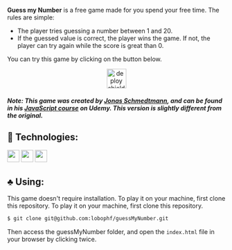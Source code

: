 **Guess my Number** is a free game made for you spend your free time. The rules are simple:

-  The player tries guessing a number between 1 and 20.
- If the guessed value is correct, the player wins the game. If not, the player can try again while the score is great than 0.

You can try this game by clicking on the button below.

<p align="center">
	<a href="https://lobophf.github.io/guessMyNumber/"><img alt ="deploy shield" src="https://img.shields.io/badge/%F0%9F%99%82%EF%B8%8F-Let's%20play!-60b347.svg" height="45px"></a>
</p>

##### Note: This game was created by [Jonas Schmedtmann](https://twitter.com/jonasschmedtman?lang=en), and can be found in his [JavaScript course](https://www.udemy.com/course/the-complete-javascript-course/) on Udemy. This version is slightly different from the original. 

## :rocket: Technologies:
<p>
<img height=28px src="https://img.shields.io/badge/%7F-HTML-black?logo=html5&style=flat"> <img height=28px src="https://img.shields.io/badge/%7F-CSS-black?logo=css3&style=flat"> <img height=28px src="https://img.shields.io/badge/%7F-JavaScript-black?logo=javascript&style=flat">
</p>

## :clubs: Using:
This game doesn't require installation. To play it on your machine, first clone this repository. To play it on your machine, first clone this repository.

```sh
$ git clone git@github.com:lobophf/guessMyNumber.git
```

Then access the guessMyNumber folder, and open the `index.html` file in your browser by clicking twice.

